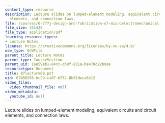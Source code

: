 ```yaml
---
content_type: resource
description: Lecture slides on lumped-element modeling, equivalent circuits and circuit
  elements, and connection laws.
file: /courses/6-777j-design-and-fabrication-of-microelectromechanical-devices-spring-2007/67b50298bc29ca07b7528b01deca6b12_07lecture08.pdf
file_size: 351429
file_type: application/pdf
learning_resource_types:
- Lecture Notes
license: https://creativecommons.org/licenses/by-nc-sa/4.0/
ocw_type: OCWFile
parent_title: Lecture Notes
parent_type: CourseSection
parent_uid: 1ae59ab1-84cc-cb8f-931a-be478d2280aa
resourcetype: Document
title: 07lecture08.pdf
uid: 67b50298-bc29-ca07-b752-8b01deca6b12
video_files:
  video_thumbnail_file: null
video_metadata:
  youtube_id: null
---
```

Lecture slides on lumped-element modeling, equivalent circuits and circuit elements, and connection laws.